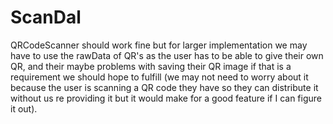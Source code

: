 # ScanDal
QRCodeScanner should work fine but for larger implementation we may have to use the rawData of QR's as the user has to be able to give their own QR, and their maybe problems with saving their QR image 
if that is a requirement we should hope to fulfill (we may not need to worry about it because the user is scanning a QR code they have so they can distribute it without us re providing it but it would
make for a good feature if I can figure it out).
